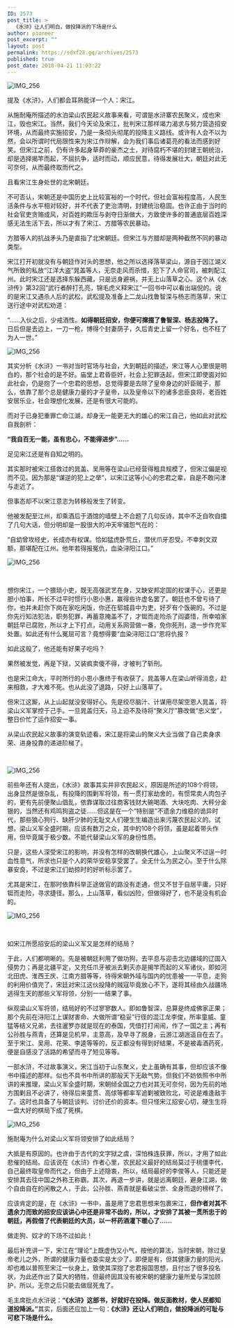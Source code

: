 ```yaml
---
ID: 2573
post_title: >
  《水浒》让人们明白，做投降派的下场是什么
author: pioneer
post_excerpt: ""
layout: post
permalink: https://sdxf28.gq/archives/2573
published: true
post_date: 2018-04-21 11:03:22
---
```

<img class="wp-image-2576 aligncenter" src="https://sdxf26.gq/wp-content/uploads/2018/04/2018042111010318.jpeg" alt="IMG_256" />

提及《水浒》，人们都会耳熟能详一个人：宋江。

从施耐庵所描述的水泊梁山农民起义故事来看，可谓是水浒寨农民聚义，成也宋江，毁也宋江。当然，我们今天论及宋江，批判宋江那样竭力渴求与努力营造招安环境，从而最终实施招安，乃是一条彻头彻尾的投降主义路线。或许有人会不以为然，会以所谓时代局限性来为宋江作辩解，会为我们事后诸葛亮的看法而感到好笑。但宋江之前，仍有许多起身草莽的豪杰之士，对待腐朽不堪的封建王朝统治，却是选择揭竿而起，不屈抗争，适时而动，顺应民意，待得发展壮大，朝廷对此无可奈何，从而最终取而代之。

且看宋江生身处世的北宋朝廷。

不可否认，宋朝还是中国历史上比较富裕的一个时代，但社会富裕程度高，人民生活条件与水平相对较好，并不代表了吏治清明，封建统治稳固。也许正由于当时的社会官吏贪赂成风，对百姓的欺压与剥夺日渐做大，方致使许多的普通底层百姓深感无法生活下去，所以才有了宋江、方腊等农民暴动。

方腊等人的抗战矛头乃是直指了北宋朝廷。但宋江与方腊却是两种截然不同的暴动类型。

宋江打开初就没有与朝廷作对头的思想，他之所以选择落草梁山，源自于因江湖义气所致的私放“江洋大盗”晁盖等人，无奈走风而杀惜，犯下了人命官司，被刺配江州。此时宋江还是选择东躲西藏，只是远身避祸，并无上山落草之心。这个从《水浒传》第32回“武行者醉打孔亮，锦毛虎义释宋江”一回书中可以看出端倪的。说的是宋江又遇杀人后的武松，武松提及准备上二龙山找鲁智深与杨志而落草，宋江送行途中对武松劝道：

“……入伙之后，少戒酒性。<strong>如得朝廷招安，你便可撺掇了鲁智深、杨志投降了。</strong>日后但是去边上，一刀一枪，博得个封妻荫子，久后青史上留一个好名，也不枉了为人一世。”

<img class="wp-image-2577 aligncenter" src="https://sdxf26.gq/wp-content/uploads/2018/04/2018042111010997.jpeg" alt="IMG_256" />

其实分析《水浒》一书对当时官场与社会，大到朝廷的描述，宋江等人心里很是明白的，那个社会的是不好。庙堂上君昏臣奸，社会上犯罪迭起，但宋江即使面对如此社会，仍是抱了一个忠君的思想，总觉得要是去除了皇帝身边的奸臣贼子，那么，依靠了那个总是健康力量的才子皇帝，以及皇帝以下的诸多忠臣良将，老百姓安居乐业，社会理想化发展，还是有很大可能的。

而对于已身犯重罪亡命江湖，却身无一能更无大的雄心的宋江自己，他如此对武松自我剖析：

<strong>“我自百无一能，虽有忠心，不能得进步”……</strong>

足见宋江还是有自知之明的。

其实那时被宋江搭救过的晁盖、吴用等在梁山已经营得粗具规模了，但宋江偏是视而不见。因为那是“谋逆的犯上之举”，以宋江这等小心的忠君之辈，自是不敢问津与走近了。

但事态却不以宋江意志为转移般发生了转变。

他被发配至江州，却乘酒后于酒馆的墙壁上不合题了几句反诗，其中不乏自吹自擂了几句大话，但分明却是一股很大的冲天牢骚怨气在的：

“自幼曾攻经史，长成亦有权谋。恰如猛虎卧荒丘，潜伏爪牙忍受。不幸刺文双额，那堪配在江州。他年若得报冤仇，血染浔阳江口。”

<img class="wp-image-2578 aligncenter" src="https://sdxf26.gq/wp-content/uploads/2018/04/2018042111011655.jpeg" alt="IMG_256" />

&nbsp;

想你宋江，一个猥琐小吏，既无高强武艺在身，又缺安邦定国的权谋于心，还更是胆小怕事，所长不过平时惯行小恩小惠，赢得些许虚名罢了。朝廷也不曾亏待了你，也并未赶你下岗在家吃闲饭，你还在郓城县中为吏，好歹有个饭碗的。不过是你先行知法犯法，职务犯罪，再蓄意掩盖不了，才铤而走险杀了阎婆惜，所幸咱家朝廷早已腐败，所以才上下打点，动用关系网营做一番，免你死刑，退一步作充军处置。如此还有什么冤屈可言？竟想得要“血染浔阳江口”恩将仇报？

如此这般了，他还能有好果子吃吗？

果然被发觉，再是下狱，又装疯卖傻不得，才被判了斩刑。

也是宋江命大，平时所行的小恩小惠终于有收获了。晁盖等人在梁山听得消息，赶来相救，才大难不死。也从此没了退路，只好上山落草了。

但宋江这厮，从上山起就没安得好心。先是绞尽脑汁、计谋用尽架空恩人晁盖，将梁山义军掌控于己手。一旦晁盖归天，马上迫不及待将“聚义厅”篡改做“忠义堂”，整日价忙了运作招安一事。

从梁山农民起义故事的演变轨迹看，宋江是将梁山的聚义大业当做了自己卖身求荣、进身投靠的递进阶梯了。

&nbsp;

<img class="wp-image-2579 aligncenter" src="https://sdxf26.gq/wp-content/uploads/2018/04/2018042111012159.jpeg" alt="IMG_256" />

前些年还有人提出，《水浒》故事其实并非农民起义，原因是所述的108个将领，出身显然是很杂乱，有投降的围剿军将领，有一贯打家劫舍的，有惯常卖人肉包子的，更有先前便聚山倡乱，依靠谋取过往商客钱财大碗喝酒、大块吃肉、大秤分金银的，当然还有鸡鸣狗盗之徒……但这是在一个“特别是”不遗余力维稳的诡异时代，那些狼心狗行、缺肝少肺的无耻文人们硬生生编造出来污蔑农民起义的。试想，梁山义军全盛时期，应该有数万之众，其中的108个将领，虽是起着带头作用，但毕竟属于极少数。不能代替梁山义军的身份性质。

只是，这些人深受宋江的影响，并没有怎样的改朝换代雄心，上山聚义不过逞一时血性意气，所求也只是个人的荣华安稳享受罢了。全无什么为民之心。至于什么除暴安良，不过是宋江们劫掠时的好听标示罢了。

尤其是宋江，在那时依靠科举正途做官的路没有走通，但又不甘于自居平庸，只好铤而走险，寻求捷径。那么，上山落草，看似凶险，但做得好了，也不是没有机会的。

<img class="wp-image-2580 aligncenter" src="https://sdxf26.gq/wp-content/uploads/2018/04/2018042111012625.jpeg" alt="IMG_256" />

&nbsp;

如宋江所愿招安后的梁山义军又是怎样的结局？

于此，人们都明晰的。先是被朝廷利用了做功狗，去平息与迎击北边疆域的辽国入侵势力；再是北疆平定，又充任爪牙被派去剿灭亦是揭竿而起的义军诸伙，即如河北田虎、淮西王庆、江南方腊等等，待得宋朝外域与国内的忧患被一一平息，走狗的利用价值完了，宋廷对宋江这伙投降的贼寇毕竟放心不下，遂将其经由久战疆场逃得生天的那些义军将领，分别一一结果了事。

纵观梁山义军将领，结局好的不过寥寥数人。即如鲁智深，总算是终成佛家正果；那个先前在浔阳江上谋财害命、大做所谓“稳妥”行径的混江龙李俊，所率童威、童猛等结义兄弟，去往暹罗亦就是现在的泰国，凭借打打闹闹，作了一国之主；再有公孙胜与燕青，还算是见机早，主意高，及早寻了脱身，云游江湖逍遥自在去了。至于宋江、吴用、花荣、李逵等等的，反正都没有得到好结果，不是被毒酒药死，便是自感没了活路的希望而寻了短见等等。

一部水浒，不过故事演义，宋江当初于山东聚义，史上虽确有其事，但却应该不像书中描述的那样。似也不具书中所讲的那般天下无敌气势。但我们不妨依照书中所讲的来推理，梁山义军全盛时期，宋朝倾全国之力也对其无可奈何，因为先前的地方围剿且不必讲了，待得后来童贯、高俅等都率军追剿被致败北，可说是难逢敌手了。这时也具备了与朝廷谈判、讨价还价的资本。但只怪宋江招安心切，硬生生将一盘大好的棋局下成了死棋。

<img class="wp-image-2581 aligncenter" src="https://sdxf26.gq/wp-content/uploads/2018/04/2018042111013156.jpeg" alt="IMG_256" />

施耐庵为什么对梁山义军将领安排了如此结局？

大抵是有原因的。也许由于古代的文字狱之虞，深怕株连获罪，所以，才用了如此悲催的结局。应该说在《水浒》作者心里，农民起义最好的结局莫过于桃僵李代，自己最终取皇帝而代之，但由于上述隐衷，所以，结局最好的李俊等人，只能还是安排其去往中国之外称王称霸。其次，再退一步讲，就是远离朝廷，避身江湖，做个自由自在的闲散之人，于此，公孙胜、燕青就是看破尘世、全身而退的榜样了。

应该肯定的是，在《水浒》一书中，虽是用了忠君思想来包裹宋江，<strong>但作者对其不遗余力而致的招安应该讲心中还是非常不齿的，所以，才安排了其被一贯所忠于的朝廷，再假借了代表朝廷的大员，以一杯药酒灌下暖心了……</strong>

做走狗、奴才的下场不过如此！

最后补充讲一下，宋江在“理论”上既虚伪又小气，按他的算法，当时宋朝，除过皇帝老儿之外，所谓的健康力量也委实是太少了。即便是有，但其健康力量的阳光，却也难以普照至宋江一伙身上，致使其深抱了忠君报国思想，且付出了很多投名状，为此还作出了莫大的牺牲，但最终因其没有被宋朝的健康力量所爱与深加顾护，所以，无奈之后只能去做屈死鬼了。

毛主席批点水浒说：<strong>“《水浒》这部书，好就好在投降。做反面教材，使人民都知道投降派。”</strong>其实，后面还应加上一句：<strong>《水浒》还让人们明白，做投降派的可耻与可悲下场是什么。</strong>